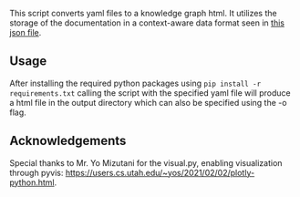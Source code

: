 This script converts yaml files to a knowledge graph html. It utilizes the storage of the documentation in a context-aware data format seen in [this json file](json/rest_lessvariables.json).
## Usage
After installing the required python packages using ```pip install -r requirements.txt``` calling the script with the specified yaml file will produce a html file in the output directory which can also be specified using the -o flag.




## Acknowledgements
Special thanks to Mr. Yo Mizutani for the visual.py, enabling visualization through pyvis: https://users.cs.utah.edu/~yos/2021/02/02/plotly-python.html.